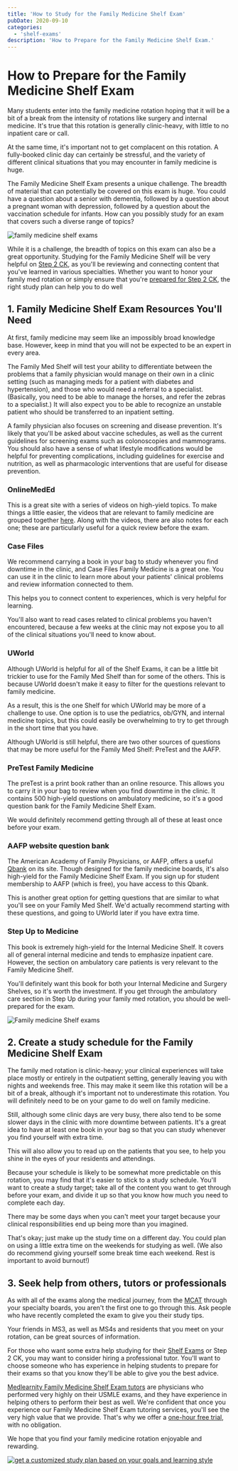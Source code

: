 ```yaml
---
title: 'How to Study for the Family Medicine Shelf Exam'
pubDate: 2020-09-10
categories:
  - 'shelf-exams'
description: 'How to Prepare for the Family Medicine Shelf Exam.'
---
```


# How to Prepare for the Family Medicine Shelf Exam

Many students enter into the family medicine rotation hoping that it will be a bit of a break from the intensity of rotations like surgery and internal medicine. It's true that this rotation is generally clinic-heavy, with little to no inpatient care or call.

At the same time, it's important not to get complacent on this rotation. A fully-booked clinic day can certainly be stressful, and the variety of different clinical situations that you may encounter in family medicine is huge.

The Family Medicine Shelf Exam presents a unique challenge. The breadth of material that can potentially be covered on this exam is huge. You could have a question about a senior with dementia, followed by a question about a pregnant woman with depression, followed by a question about the vaccination schedule for infants. How can you possibly study for an exam that covers such a diverse range of topics?

![family medicine shelf exams](https://i2xfwztd2ksbegse.public.blob.vercel-storage.com/wp/2020/09/shutterstock_1695205249-1.jpg)

While it is a challenge, the breadth of topics on this exam can also be a great opportunity. Studying for the Family Medicine Shelf will be very helpful on [Step 2 CK](https://www.medlearnity.com/step-2ck-usmle/), as you'll be reviewing and connecting content that you've learned in various specialties. Whether you want to honor your family med rotation or simply ensure that you're [prepared for Step 2 CK](https://www.medlearnity.com/how-to-score-280-on-usmle-step-2-ck/), the right study plan can help you to do well

## 1\. Family Medicine Shelf Exam Resources You'll Need

At first, family medicine may seem like an impossibly broad knowledge base. However, keep in mind that you will not be expected to be an expert in every area.

The Family Med Shelf will test your ability to differentiate between the problems that a family physician would manage on their own in a clinic setting (such as managing meds for a patient with diabetes and hypertension), and those who would need a referral to a specialist. (Basically, you need to be able to manage the horses, and refer the zebras to a specialist.) It will also expect you to be able to recognize an unstable patient who should be transferred to an inpatient setting.

A family physician also focuses on screening and disease prevention. It's likely that you'll be asked about vaccine schedules, as well as the current guidelines for screening exams such as colonoscopies and mammograms. You should also have a sense of what lifestyle modifications would be helpful for preventing complications, including guidelines for exercise and nutrition, as well as pharmacologic interventions that are useful for disease prevention.

### OnlineMedEd

This is a great site with a series of videos on high-yield topics. To make things a little easier, the videos that are relevant to family medicine are grouped together [here](https://onlinemeded.org/family-medicine-shelf/). Along with the videos, there are also notes for each one; these are particularly useful for a quick review before the exam.

### Case Files

We recommend carrying a book in your bag to study whenever you find downtime in the clinic, and Case Files Family Medicine is a great one. You can use it in the clinic to learn more about your patients' clinical problems and review information connected to them.

This helps you to connect content to experiences, which is very helpful for learning.

You'll also want to read cases related to clinical problems you haven't encountered, because a few weeks at the clinic may not expose you to all of the clinical situations you'll need to know about.

### UWorld

Although UWorld is helpful for all of the Shelf Exams, it can be a little bit trickier to use for the Family Med Shelf than for some of the others. This is because UWorld doesn't make it easy to filter for the questions relevant to family medicine.

As a result, this is the one Shelf for which UWorld may be more of a challenge to use. One option is to use the pediatrics, ob/GYN, and internal medicine topics, but this could easily be overwhelming to try to get through in the short time that you have.

Although UWorld is still helpful, there are two other sources of questions that may be more useful for the Family Med Shelf: PreTest and the AAFP.

### PreTest Family Medicine

The preTest is a print book rather than an online resource. This allows you to carry it in your bag to review when you find downtime in the clinic. It contains 500 high-yield questions on ambulatory medicine, so it's a good question bank for the Family Medicine Shelf Exam.

We would definitely recommend getting through all of these at least once before your exam.

### AAFP website question bank

The American Academy of Family Physicians, or AAFP, offers a useful [Qbank](https://www.aafp.org/cme/topic/board-review.html) on its site. Though designed for the family medicine boards, it's also high-yield for the Family Medicine Shelf Exam. If you sign up for student membership to AAFP (which is free), you have access to this Qbank.

This is another great option for getting questions that are similar to what you'll see on your Family Med Shelf. We'd actually recommend starting with these questions, and going to UWorld later if you have extra time.

### Step Up to Medicine

This book is extremely high-yield for the Internal Medicine Shelf. It covers all of general internal medicine and tends to emphasize inpatient care. However, the section on ambulatory care patients is very relevant to the Family Medicine Shelf.

You'll definitely want this book for both your Internal Medicine and Surgery Shelves, so it's worth the investment. If you get through the ambulatory care section in Step Up during your family med rotation, you should be well-prepared for the exam.

![Family medicine Shelf exams](https://i2xfwztd2ksbegse.public.blob.vercel-storage.com/wp/2020/09/shutterstock_1759555454-1024x640.jpg)

## 2\. Create a study schedule for the Family Medicine Shelf Exam

The family med rotation is clinic-heavy; your clinical experiences will take place mostly or entirely in the outpatient setting, generally leaving you with nights and weekends free. This may make it seem like this rotation will be a bit of a break, although it's important not to underestimate this rotation. You will definitely need to be on your game to do well on family medicine.

Still, although some clinic days are very busy, there also tend to be some slower days in the clinic with more downtime between patients. It's a great idea to have at least one book in your bag so that you can study whenever you find yourself with extra time.

This will also allow you to read up on the patients that you see, to help you shine in the eyes of your residents and attendings.

Because your schedule is likely to be somewhat more predictable on this rotation, you may find that it's easier to stick to a study schedule. You'll want to create a study target; take all of the content you want to get through before your exam, and divide it up so that you know how much you need to complete each day.

There may be some days when you can't meet your target because your clinical responsibilities end up being more than you imagined.

That's okay; just make up the study time on a different day. You could plan on using a little extra time on the weekends for studying as well. (We also do recommend giving yourself some break time each weekend. Rest is important to avoid burnout!)

## 3\. Seek help from others, tutors or professionals

As with all of the exams along the medical journey, from the [MCAT](https://www.medlearnity.com/mcat/) through your specialty boards, you aren't the first one to go through this. Ask people who have recently completed the exam to give you their study tips.

Your friends in MS3, as well as MS4s and residents that you meet on your rotation, can be great sources of information.

For those who want some extra help studying for their [Shelf Exams](https://www.medlearnity.com/nbme-shelf-exams/) or Step 2 CK, you may want to consider hiring a professional tutor. You'll want to choose someone who has experience in helping students to prepare for their exams so that you know they'll be able to give you the best advice.

[Medlearnity Family Medicine Shelf Exam tutors](https://www.medlearnity.com/our-tutors/) are physicians who performed very highly on their USMLE exams, and they have experience in helping others to perform their best as well. We're confident that once you experience our Family Medicine Shelf Exam tutoring services, you'll see the very high value that we provide. That's why we offer a [one-hour free trial](https://www.medlearnity.com/start-here/), with no obligation.

We hope that you find your family medicine rotation enjoyable and rewarding.

[![get a customized study plan based on your goals and learning style](https://i2xfwztd2ksbegse.public.blob.vercel-storage.com/wp/2022/06/02-get-customized.png)](https://www.medlearnity.com/start-here/)
